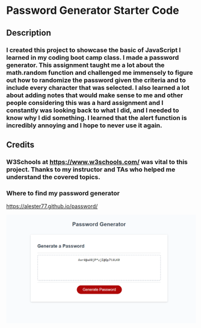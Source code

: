 # Password Generator Starter Code

## Description
### I created this project to showcase the basic of JavaScript I learned in my coding boot camp class. I made a password generator. This assignment taught me a lot about the math.random function and challenged me immensely to  figure out how to randomize the password given the criteria and to include every character that was selected. I also learned a lot about adding notes that would make sense to me and other people considering this was a hard assignment and I constantly was looking back to what I did, and I needed to know why I did something. I learned that the alert function is incredibly annoying and I hope to never use it again. 

## Credits
### W3Schools at https://www.w3schools.com/ was vital to this project. Thanks to my instructor and TAs who helped me understand the covered topics.

### Where to find my password generator

https://alester77.github.io/password/

<img src="/assets/images/passwordgen.png">